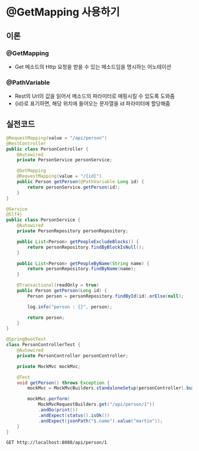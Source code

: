 # @GetMapping 사용하기

## 이론

### @GetMapping

* Get 메소드의 Http 요청을 받을 수 있는 메소드임을 명시하는 어노테이션

### @PathVariable

* Rest의 Url의 값을 읽어서 메소드의 파라미터로 매핑시킬 수 있도록 도와줌
* {id}로 표기하면, 해당 위치에 들어오는 문자열을 id 파라미터에 할당해줌

## 실전코드

```java
@RequestMapping(value = "/api/person")
@RestController
public class PersonController {
    @Autowired
    private PersonService personService;

    @GetMapping
    @RequestMapping(value = "/{id}")
    public Person getPerson(@PathVariable Long id) {
        return personService.getPerson(id);
    }
}
```

```java
@Service
@Slf4j
public class PersonService {
    @Autowired
    private PersonRepository personRepository;

    public List<Person> getPeopleExcludeBlocks() {
        return personRepository.findByBlockIsNull();
    }

    public List<Person> getPeopleByName(String name) {
        return personRepository.findByName(name);
    }

    @Transactional(readOnly = true)
    public Person getPerson(Long id) {
        Person person = personRepository.findById(id).orElse(null);

        log.info("person : {}", person);

        return person;
    }
}
```

```java
@SpringBootTest
class PersonControllerTest {
    @Autowired
    private PersonController personController;

    private MockMvc mockMvc;

    @Test
    void getPerson() throws Exception {
        mockMvc = MockMvcBuilders.standaloneSetup(personController).build();

        mockMvc.perform(
            MockMvcRequestBuilders.get("/api/person/1"))
            .andDo(print())
            .andExpect(status().isOk())
            .andExpect(jsonPath("$.name").value("martin"));
    }
}
```

```http request
GET http://localhost:8080/api/person/1
```
